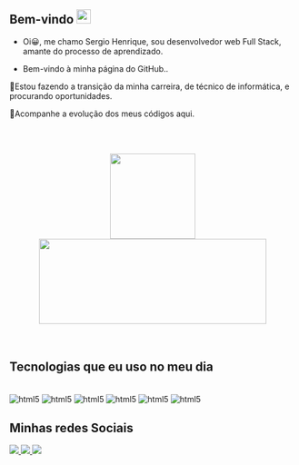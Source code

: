 ##  Bem-vindo <img src="https://media.giphy.com/media/hvRJCLFzcasrR4ia7z/giphy.gif" width="25px">

- Oi😀, me chamo Sergio Henrique, sou desenvolvedor web Full Stack, amante do processo de aprendizado.

- Bem-vindo à minha página do GitHub..

🔭Estou fazendo a transição da minha carreira, de técnico de informática, e procurando oportunidades.

🌱Acompanhe a evolução dos meus códigos aqui.

<br><br/>

<div align="center">
  <a href="https://github.com/sergiohscl">
  <img height="150em" src="https://github-readme-stats.vercel.app/api?username=sergiohscl&show_icons=true&theme=dark&include_all_commits=true&count_private=true"/>
  <img height="150em" width="400em" src="https://github-readme-stats.vercel.app/api/top-langs/?username=sergiohscl&layout=compact&langs_count=7&theme=dark"/>
  </a>
</div>
<br><br>
 
 ## **Tecnologias que eu uso no meu dia**  
<div><br/>
  <img align="center" alt="html5" src="https://img.shields.io/badge/HTML5-E34F26?style=for-the-badge&logo=html5&logoColor=white" />
  <img align="center" alt="html5" src="https://img.shields.io/badge/CSS-239120?&style=for-the-badge&logo=css3&logoColor=white" />
  <img align="center" alt="html5" src="https://img.shields.io/badge/React-20232A?style=for-the-badge&logo=react&logoColor=61DAFB"/>
  <img align="center" alt="html5" src="https://img.shields.io/badge/TypeScript-007ACC?style=for-the-badge&logo=typescript&logoColor=white"/>
  <img align="center" alt="html5" src="https://img.shields.io/badge/JavaScript-F7DF1E?style=for-the-badge&logo=javascript&logoColor=black"/> 
  <img align="center" alt="html5" src="https://img.shields.io/badge/MySQL-00000F?style=for-the-badge&logo=mysql&logoColor=white"/>
 
 
 ## **Minhas redes Sociais**

<p align="left">
  <a href="sergiohscl2@gmail.com" alt="Gmail" target="_blank">
  <img src="https://img.shields.io/badge/-Gmail-FF0000?style=for-the-badge&logo=gmail&logoColor=white">
  </a> 
  <a href="https://https://www.linkedin.com/in/sergio-henrique-7a7ab91aa/" alt="Linkedin" target="blank">
  <img src="https://img.shields.io/badge/LinkedIn-0077B5?style=for-the-badge&logo=linkedin&logoColor=white">
  </a> 
  
  <a href="https://wa.me/5561995757723" alt="WhatsApp" target="_blank">
  <img src="https://img.shields.io/badge/WhatsApp-25D366?style=for-the-badge&logo=whatsapp&logoColor=white">
  </a>
  
  
  


